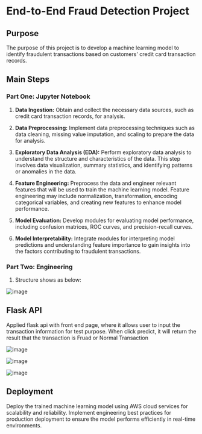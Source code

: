 # End-to-End Fraud Detection Project

## Purpose

The purpose of this project is to develop a machine learning model to identify fraudulent transactions based on customers' credit card transaction records.

## Main Steps

### Part One: Jupyter Notebook

1. **Data Ingestion:** Obtain and collect the necessary data sources, such as credit card transaction records, for analysis.

2. **Data Preprocessing:** Implement data preprocessing techniques such as data cleaning, missing value imputation, and scaling to prepare the data for analysis.

3. **Exploratory Data Analysis (EDA):** Perform exploratory data analysis to understand the structure and characteristics of the data. This step involves data visualization, summary statistics, and identifying patterns or anomalies in the data.

4. **Feature Engineering:** Preprocess the data and engineer relevant features that will be used to train the machine learning model. Feature engineering may include normalization, transformation, encoding categorical variables, and creating new features to enhance model performance.

5. **Model Evaluation:** Develop modules for evaluating model performance, including confusion matrices, ROC curves, and precision-recall curves.

6. **Model Interpretability:** Integrate modules for interpreting model predictions and understanding feature importance to gain insights into the factors contributing to fraudulent transactions.

### Part Two: Engineering

1. Structure shows as below:

![image](https://github.com/Sol2023/fraud-detection/assets/92194263/b1ca07a6-6d8d-44f5-960b-9f1b008ff61e)


## Flask API

Applied flask api with front end page, where it allows user to input the transaction information for test purpose. When click predict, it will return the result that the transaction is Fruad or Normal Transaction

![image](https://github.com/Sol2023/fraud-detection/assets/92194263/0f336f43-035e-4640-960d-80f1c0d76025)

![image](https://github.com/Sol2023/fraud-detection/assets/92194263/7a22036a-5a71-4951-bde2-176f4e4cce5b)

![image](https://github.com/Sol2023/fraud-detection/assets/92194263/131324a4-c4a6-4eca-b8c9-8ebba42b3846)



## Deployment

Deploy the trained machine learning model using AWS cloud services for scalability and reliability. Implement engineering best practices for production deployment to ensure the model performs efficiently in real-time environments.


